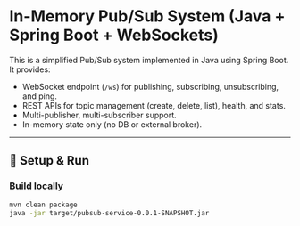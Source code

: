 # In-Memory Pub/Sub System (Java + Spring Boot + WebSockets)

This is a simplified Pub/Sub system implemented in Java using Spring Boot.
It provides:

- WebSocket endpoint (`/ws`) for publishing, subscribing, unsubscribing, and ping.
- REST APIs for topic management (create, delete, list), health, and stats.
- Multi-publisher, multi-subscriber support.
- In-memory state only (no DB or external broker).

---

## 🚀 Setup & Run

### Build locally
```bash
mvn clean package
java -jar target/pubsub-service-0.0.1-SNAPSHOT.jar

